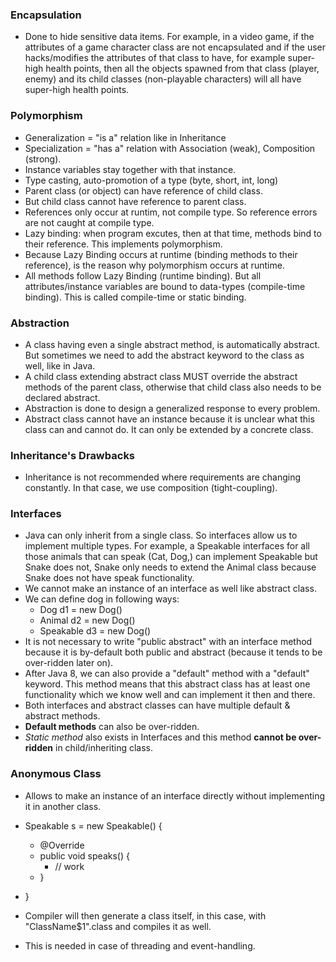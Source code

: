### Encapsulation

- Done to hide sensitive data items. For example, in a video game, if the attributes of a game character class are not encapsulated and if the user hacks/modifies the attributes of that class to have, for example super-high health points, then all the objects spawned from that class (player, enemy) and its child classes (non-playable characters) will all have super-high health points.

### Polymorphism

- Generalization = "is a" relation like in Inheritance
- Specialization = "has a" relation with Association (weak), Composition (strong).
- Instance variables stay together with that instance.
- Type casting, auto-promotion of a type (byte, short, int, long)
- Parent class (or object) can have reference of child class.
- But child class cannot have reference to parent class.
- References only occur at runtim, not compile type. So reference errors are not caught at compile type.
- Lazy binding: when program excutes, then at that time, methods bind to their reference. This implements polymorphism.
- Because Lazy Binding occurs at runtime (binding methods to their reference), is the reason why polymorphism occurs at runtime.
- All methods follow Lazy Binding (runtime binding). But all attributes/instance variables are bound to data-types (compile-time binding). This is called compile-time or static binding.

### Abstraction

- A class having even a single abstract method, is automatically abstract. But sometimes we need to add the abstract keyword to the class as well, like in Java.
- A child class extending abstract class MUST override the abstract methods of the parent class, otherwise that child class also needs to be declared abstract.
- Abstraction is done to design a generalized response to every problem.
- Abstract class cannot have an instance because it is unclear what this class can and cannot do. It can only be extended by a concrete class.

### Inheritance's Drawbacks

- Inheritance is not recommended where requirements are changing constantly. In that case, we use composition (tight-coupling).


### Interfaces

- Java can only inherit from a single class. So interfaces allow us to implement multiple types. For example, a Speakable interfaces for all those animals that can speak (Cat, Dog,) can implement Speakable but Snake does not, Snake only needs to extend the Animal class because Snake does not have speak functionality.
- We cannot make an instance of an interface as well like abstract class.
- We can define dog in following ways:
	- Dog d1 = new Dog()
	- Animal d2 = new Dog()
	- Speakable d3 = new Dog()
- It is not necessary to write "public abstract" with an interface method because it is by-default both public and abstract (because it tends to be over-ridden later on).
- After Java 8, we can also provide a "default" method with a "default" keyword. This method means that this abstract class has at least one functionality which we know well and can implement it then and there.
- Both interfaces and abstract classes can have multiple default & abstract methods.
- **Default methods** can also be over-ridden.
- *Static method* also exists in Interfaces and this method **cannot be over-ridden** in child/inheriting class.


### Anonymous Class
- Allows to make an instance of an interface directly without implementing it in another class.
- Speakable s = new Speakable() {
	- @Override
	- public void speaks() {
		- // work
	- }
- }

- Compiler will then generate a class itself, in this case, with "ClassName$1".class and compiles it as well. 
- This is needed in case of threading and event-handling.